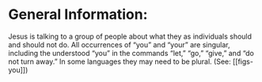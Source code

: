 # General Information:

Jesus is talking to a group of people about what they as individuals should and should not do. All occurrences of “you” and “your” are singular, including the understood “you” in the commands “let,” “go,” “give,” and “do not turn away.” In some languages they may need to be plural. (See: [[figs-you]])